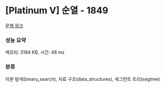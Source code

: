 # [Platinum V] 순열 - 1849 

[문제 링크](https://www.acmicpc.net/problem/1849) 

### 성능 요약

메모리: 3184 KB, 시간: 48 ms

### 분류

이분 탐색(binary_search), 자료 구조(data_structures), 세그먼트 트리(segtree)

